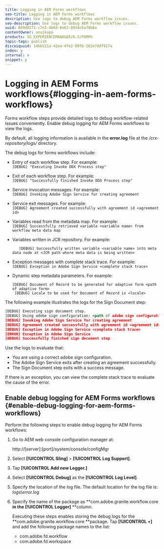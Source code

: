 ```yaml
---
title: Logging in AEM Forms workflows
seo-title: Logging in AEM Forms workflows
description: Use logs to debug AEM Forms workflow issues.
seo-description: Use logs to debug AEM Forms workflow issues.
uuid: 869d0271-c7e3-4b6d-8e63-893dc6af8b8a
contentOwner: anujkapo
products: SG_EXPERIENCEMANAGER/6.5/FORMS
topic-tags: publish
discoiquuid: 14bb521a-42ea-4fe2-90fb-202e7ddf917a
index: y
internal: n
snippet: y
---
```


# Logging in AEM Forms workflows{#logging-in-aem-forms-workflows}

Forms workflow steps provide detailed logs to debug workflow-related issues conveniently. Enable debug logging for AEM Forms workflows to view the logs.

By default, all logging information is available in the **error.log** file at the */crx-repository/logs/* directory.

The debug logs for forms workflows include:

* Entry of each workflow step. For example:  
  `[DEBUG] "Executing Invoke DDX Process step"`

* Exit of each workflow step. For example:  
  `[DEBUG] "Successfully finished Invoke DDX Process step"`  

* Service invocation messages. For example:  
  `[DEBUG] Invoking Adobe Sign Service for creating agreement`

* Service exit messages. For example:  
  `[DEBUG] Agreement created successfully with agreement id <agreement id>`

* Variables read from the metadata map. For example:  
  `[DEBUG] Successfully retrieved variable <variable name> from workflow meta data map`

* Variables written in JCR repository. For example:

  ```
     [DEBUG] Successfully written variable <variable name> into meta data node at <JCR path where meta data is being written>
  ```

* Exception messages with complete stack trace. For example:  
  `[DEBUG] Exception in Adobe Sign Service <complete stack trace>`

* Dynamic step metadata parameters. For example:

  ```
  [DEBUG] Document of Record to be generated for adaptive form <path of adaptive form>
   [DEBUG] Locale to be used for Document of Record is <locale>
  ```

The following example illustrates the logs for the Sign Document step:

```xml
[DEBUG] Executing sign document step.
[DEBUG] Using adobe sign configuration: <path of adobe sign configuration>
[DEBUG] Invoking Adobe Sign Service for creating agreement
[DEBUG] Agreement created successfully with agreement id <agreement id>
[DEBUG] Exception in Adobe Sign Service <complete stack trace>
[ERROR] Exception in Adobe Sign Service
[DEBUG] Successfully finished sign document step
```

Use the logs to evaluate that:

* You are using a correct adobe sign configuration.
* The Adobe Sign Service exits after creating an agreement successfully.  
* The Sign Document step exits with a success message.

If there is an exception, you can view the complete stack trace to evaluate the cause of the error.

## Enable debug logging for AEM Forms workflows {#enable-debug-logging-for-aem-forms-workflows}

Perform the following steps to enable debug logging for AEM Forms workflows:

1. Go to AEM web console configuration manager at:

   http://[server]:[port]/system/console/configMgr

1. Select ****[!UICONTROL Sling]**** > ****[!UICONTROL Log Support]****.
1. Tap **[!UICONTROL **Add new Logger**.]**
1. Select ****[!UICONTROL Debug]**** as the ****[!UICONTROL Log Level]****.
1. Specify the location of the log file. The default location for the log file is: *logs\error.log*
1. Specify the name of the package as **com.adobe.granite.workflow.core **in the** **[!UICONTROL Logger]** **column.

   Executing these steps enables storing the debug logs for the **com.adobe.granite.workflow.core **package. Tap ****[!UICONTROL +]**** and add the following package names to the list:

    * com.adobe.fd.workflow
    * com.adobe.fd.workspace

